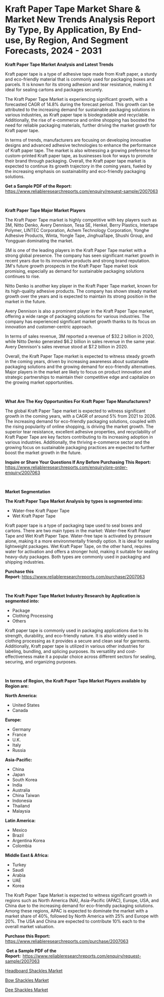 <p><h1>Kraft Paper Tape Market Share & Market New Trends Analysis Report By Type, By Application, By End-use, By Region, And Segment Forecasts, 2024 - 2031</h1></p><p><strong>Kraft Paper Tape Market Analysis and Latest Trends</strong></p>
<p><p>Kraft paper tape is a type of adhesive tape made from Kraft paper, a sturdy and eco-friendly material that is commonly used for packaging boxes and parcels. It is known for its strong adhesion and tear resistance, making it ideal for sealing cartons and packages securely.</p><p>The Kraft Paper Tape Market is experiencing significant growth, with a forecasted CAGR of 14.8% during the forecast period. This growth can be attributed to the increasing demand for sustainable packaging solutions in various industries, as Kraft paper tape is biodegradable and recyclable. Additionally, the rise of e-commerce and online shopping has boosted the need for reliable packaging materials, further driving the market growth for Kraft paper tape.</p><p>In terms of trends, manufacturers are focusing on developing innovative designs and advanced adhesive technologies to enhance the performance of Kraft paper tape. The market is also witnessing a growing preference for custom-printed Kraft paper tape, as businesses look for ways to promote their brand through packaging. Overall, the Kraft paper tape market is expected to continue its growth trajectory in the coming years, fueled by the increasing emphasis on sustainability and eco-friendly packaging solutions.</p></p>
<p><strong>Get a Sample PDF of the Report:&nbsp;</strong> <a href="https://www.reliableresearchreports.com/enquiry/request-sample/2007063">https://www.reliableresearchreports.com/enquiry/request-sample/2007063</a></p>
<p>&nbsp;</p>
<p><strong>Kraft Paper Tape Major Market Players</strong></p>
<p><p>The Kraft Paper Tape market is highly competitive with key players such as 3M, Nitto Denko, Avery Dennison, Tesa SE, Henkel, Berry Plastics, Intertape Polymer, LINTEC Corporation, Achem Technology Corporation, Yonghe Adhesive Products, Winta, Yongle Tape, JinghuaTape, Shushi Group, and Yongguan dominating the market.</p><p>3M is one of the leading players in the Kraft Paper Tape market with a strong global presence. The company has seen significant market growth in recent years due to its innovative products and strong brand reputation. 3M's future growth prospects in the Kraft Paper Tape market look promising, especially as demand for sustainable packaging solutions continues to rise.</p><p>Nitto Denko is another key player in the Kraft Paper Tape market, known for its high-quality adhesive products. The company has shown steady market growth over the years and is expected to maintain its strong position in the market in the future.</p><p>Avery Dennison is also a prominent player in the Kraft Paper Tape market, offering a wide range of packaging solutions for various industries. The company has experienced significant market growth thanks to its focus on innovation and customer-centric approach.</p><p>In terms of sales revenue, 3M reported a revenue of $32.2 billion in 2020, while Nitto Denko generated $6.2 billion in sales revenue in the same year. Avery Dennison's sales revenue stood at $7.2 billion in 2020.</p><p>Overall, the Kraft Paper Tape market is expected to witness steady growth in the coming years, driven by increasing awareness about sustainable packaging solutions and the growing demand for eco-friendly alternatives. Major players in the market are likely to focus on product innovation and strategic partnerships to maintain their competitive edge and capitalize on the growing market opportunities.</p></p>
<p>&nbsp;</p>
<p><strong>What Are The Key Opportunities For Kraft Paper Tape Manufacturers?</strong></p>
<p><p>The global Kraft Paper Tape market is expected to witness significant growth in the coming years, with a CAGR of around 5% from 2021 to 2026. The increasing demand for eco-friendly packaging solutions, coupled with the rising popularity of online shopping, is driving the market growth. The superior tear resistance, excellent adhesive properties, and recyclability of Kraft Paper Tape are key factors contributing to its increasing adoption in various industries. Additionally, the thriving e-commerce sector and the growing focus on sustainable packaging practices are expected to further boost the market growth in the future.</p></p>
<p><strong>Inquire or Share Your Questions If Any Before Purchasing This Report:</strong> <a href="https://www.reliableresearchreports.com/enquiry/pre-order-enquiry/2007063">https://www.reliableresearchreports.com/enquiry/pre-order-enquiry/2007063</a></p>
<p>&nbsp;</p>
<p><strong>Market Segmentation</strong></p>
<p><strong>The Kraft Paper Tape Market Analysis by types is segmented into:</strong></p>
<p><ul><li>Water-free Kraft Paper Tape</li><li>Wet Kraft Paper Tape</li></ul></p>
<p><p>Kraft paper tape is a type of packaging tape used to seal boxes and cartons. There are two main types in the market: Water-free Kraft Paper Tape and Wet Kraft Paper Tape. Water-free tape is activated by pressure alone, making it a more environmentally friendly option. It is ideal for sealing lightweight packages. Wet Kraft Paper Tape, on the other hand, requires water for activation and offers a stronger hold, making it suitable for sealing heavy-duty packages. Both types are commonly used in packaging and shipping industries.</p></p>
<p><strong>Purchase this Report:&nbsp;</strong><a href="https://www.reliableresearchreports.com/purchase/2007063">https://www.reliableresearchreports.com/purchase/2007063</a></p>
<p>&nbsp;</p>
<p><strong>The Kraft Paper Tape Market Industry Research by Application is segmented into:</strong></p>
<p><ul><li>Package</li><li>Clothing Processing</li><li>Others</li></ul></p>
<p><p>Kraft paper tape is commonly used in packaging applications due to its strength, durability, and eco-friendly nature. It is also widely used in clothing processing as it provides a secure and clean seal for garments. Additionally, Kraft paper tape is utilized in various other industries for labeling, bundling, and splicing purposes. Its versatility and cost-effectiveness make it a popular choice across different sectors for sealing, securing, and organizing purposes.</p></p>
<p>&nbsp;</p>
<p><strong>In terms of Region, the Kraft Paper Tape Market Players available by Region are:</strong></p>
<p>
    <p> <strong> North America: </strong>
        <ul>
            <li>United States</li>
            <li>Canada</li>
        </ul>
        </p> 
    <p> <strong> Europe: </strong>
        <ul>
            <li>Germany</li>
            <li>France</li>
            <li>U.K.</li>
            <li>Italy</li>
            <li>Russia</li>
        </ul>
        </p> 
    <p> <strong> Asia-Pacific: </strong>
        <ul>
            <li>China</li>
            <li>Japan</li>
            <li>South Korea</li>
            <li>India</li>
            <li>Australia</li>
            <li>China Taiwan</li>
            <li>Indonesia</li>
            <li>Thailand</li>
            <li>Malaysia</li>
        </ul>
        </p> 
    <p> <strong> Latin America: </strong>
        <ul>
            <li>Mexico</li>
            <li>Brazil</li>
            <li>Argentina Korea</li>
            <li>Colombia</li>
        </ul>
        </p> 
    <p> <strong> Middle East & Africa: </strong>
        <ul>
            <li>Turkey</li>
            <li>Saudi</li>
            <li>Arabia</li>
            <li>UAE</li>
            <li>Korea</li>
        </ul>
    </p>
    </p>
<p><p>The Kraft Paper Tape Market is expected to witness significant growth in regions such as North America (NA), Asia-Pacific (APAC), Europe, USA, and China due to the increasing demand for eco-friendly packaging solutions. Among these regions, APAC is expected to dominate the market with a market share of 40%, followed by North America with 25% and Europe with 20%. The USA and China are expected to contribute 10% each to the overall market valuation.</p></p>
<p><strong>Purchase this Report: </strong><a href="https://www.reliableresearchreports.com/purchase/2007063">https://www.reliableresearchreports.com/purchase/2007063</a></p>
<p>&nbsp;<strong>Get a Sample PDF of the Report:&nbsp;&nbsp;</strong><a href="https://www.reliableresearchreports.com/enquiry/request-sample/2007063">https://www.reliableresearchreports.com/enquiry/request-sample/2007063</a></p>
<p><strong></strong></p>
<p><p><a href="https://view.publitas.com/reportprime-1/global-headboard-shackles-market-size-and-market-trends-insights-and-projections-from-2023-to-2030/">Headboard Shackles Market</a></p><p><a href="https://view.publitas.com/reportprime-1/bow-shackles-market-share-market-new-trends-analysis-report-by-type-by-application-by-end-use-by-region-and-segment-forecasts-2023-2030/">Bow Shackles Market</a></p><p><a href="https://view.publitas.com/reportprime-1/dee-shackles-market-size-evaluating-its-market-trends-growth-and-projections-2023-2030/">Dee Shackles Market</a></p></p>